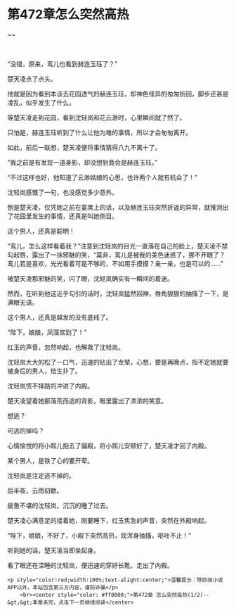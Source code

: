 # 第472章怎么突然高热
~~
    	    <p name="pagetop" href="javascript:void(0);" onclick="return false" style="line-height: 35px;padding: 10px;color: #333;"> </p><p>“没错，原来，鸾儿也看到赫连玉珏了？”</p><p>楚天凌点了点头。</p><p>他就是因为看到本该去花园透气的赫连玉珏，却神色怪异的匆匆折回，脚步还甚是凌乱，似乎发生了什么。</p><p>等楚天凌走到花园，看到沈轻岚和花云渺时，心里瞬间就了然了。</p><p>只怕是，赫连玉珏听到了什么让他为难的事情，所以才会匆匆离开。</p><p>如此，前后一联想，楚天凌便将事情猜得八九不离十了。</p><p>“我之前是有发现一道身影，却没想到竟会是赫连玉珏。”</p><p>“不过这样也好，他知道了云渺姑娘的心思，也许两个人就有机会了！”</p><p>沈轻岚感慨了一句，也没感觉多少意外。</p><p>倒是楚天凌，仅凭她之前在宴席上的话，以及赫连玉珏突然折返的异常，就推测出了花园里发生的事情，还真是叫她侧目。</p><p>这个男人，还真是聪明！</p><p>“鸾儿，怎么这样看着我？”注意到沈轻岚的目光一直落在自己的脸上，楚天凌不禁勾起唇，露出了一抹邪魅的笑，“莫非，鸾儿是被我的美色迷惑了，挪不开眼了？鸾儿若是喜欢，光光看着可是不够的，不如用手摸摸？亲一亲，也是可以的……”</p><p>被楚天凌那邪魅的笑，闪了眼，沈轻岚确实有一瞬间的着迷。</p><p>然而，在听到他这近乎勾引的话时，沈轻岚猛然回神，唇角狠狠的抽搐了一下，是满眼无语。</p><p>这个男人，还真是越发的没有底线了。</p><p>“陛下，娘娘，凤藻宫到了！”</p><p>红玉的声音，忽然响起，也解救了沈轻岚。</p><p>沈轻岚大大的松了一口气，迅速的钻出了龙辇，心想，要是再晚点，指不定她就要被身后的男人，给生扑了。</p><p>沈轻岚慌不择路的冲进了内殿。</p><p>楚天凌望着她那落荒而逃的背影，眼里露出了浓浓的笑意。</p><p>想逃？</p><p>可逃的掉吗？</p><p>心情愉悦的将小熙儿抱去了偏殿，将小熙儿安顿好了，楚天凌才回了内殿。</p><p>某个男人，是铁了心的要开荤。</p><p>沈轻岚是注定逃不掉的。</p><p>后半夜，云雨初歇。</p><p>疲惫不堪的沈轻岚，沉沉的睡了过去。</p><p>楚天凌心满意足的搂着她，刚要睡下，红玉焦急的声音，突然在外殿响起。</p><p>“陛下，娘娘，不好了，小殿下突然高热，现浑身抽搐，呕吐不止！”</p><p>听到她的话，楚天凌当即坐起身。</p><p>看了眼还在深睡的沈轻岚，便迅速的穿好长靴，走出了内殿。</p>
    	
   	<p style="color:red;width:100%;text-alight:center;">温馨提示：除妙阅小说APP以外，本站包含第三方内容，谨防诈骗</p>
    	<br><center style="color: #ff0000;">第472章 怎么突然高热(1/2)--&gt;&gt;本章未完，点击下一页继续阅读</center>
    	